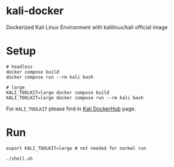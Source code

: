 # kali-docker

Dockerized Kali Linux Environment with kalilinux/kali official image

# Setup

```
# headless
docker compose build
docker compose run --rm kali bash

# large
KALI_TOOLKIT=large docker compose build
KALI_TOOLKIT=large docker compose run --rm kali bash
```

For `KALI_TOOLKIT` please find in [Kali DockerHub](https://hub.docker.com/r/kalilinux/kali) page.

# Run

```
export KALI_TOOLKIT=large # not needed for normal run

./shell.sh
```